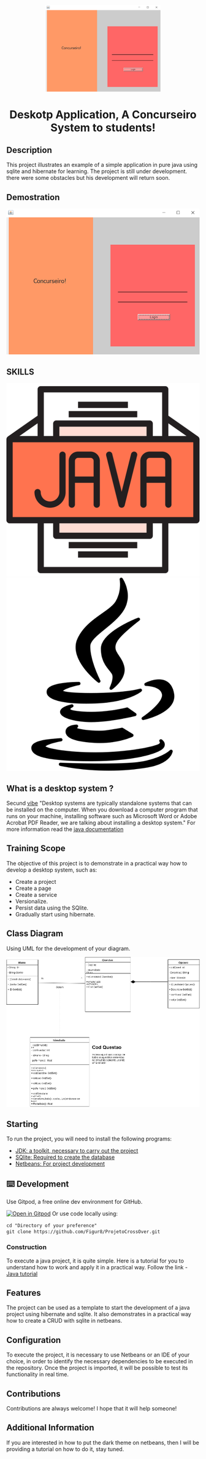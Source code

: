 <p align="center">
  <a href="http://ant.design">
    <img width="300" src="./prototype-001.png">
  </a>
</p>

<h1 align="center"> Deskotp Application, A Concurseiro System to students!</h1>



## Description 

This project illustrates an example of a simple application in pure java using sqlite and hibernate for learning.
The project is still under development. there were some obstacles but his development will return soon.

## Demostration

![prototype-001](./prototype-001.png)

## SKILLS

![prototype-002](./prototype-002.svg)
![prototype-003](./prototype-003.svg)

## What is a desktop system ?

Secund [vibe](https://vibetecnologia.com/sistemas-desktop/#:~:text=Sistemas%20desktop%20s%C3%A3o%2C%20normalmente%2C%20sistemas,podem%20ser%20instalados%20no%20computador.&text=Os%20jogos%20e%20as%20ferramentas,web%20para%20os%20mesmos%20fins.) "Desktop systems are typically standalone systems that can be installed on the computer. When you download a computer program that runs on your machine, installing software such as Microsoft Word or Adobe Acrobat PDF Reader, we are talking about installing a desktop system."
For more information read the [java documentation](https://docs.oracle.com/en/java/)

## Training Scope

The objective of this project is to demonstrate in a practical way how to develop a desktop system, such as:

- Create a project
- Create a page
- Create a service
- Versionalize.
- Persist data using the SQlite.
- Gradually start using hibernate.

## Class Diagram 

Using UML for the development of your diagram.

![prototype-004](./ClassDiagram_Concurseiro.png)

## Starting

To run the project, you will need to install the following programs:

- [JDK: a toolkit, necessary to carry out the project](https://www.oracle.com/br/java/technologies/javase-downloads.html)
- [SQlite: Required to create the database](https://www.sqlite.org/download.html)
- [Netbeans: For project development](https://netbeans.org/downloads/8.2/rc/)

## ⌨️ Development

Use Gitpod, a free online dev environment for GitHub.

[![Open in Gitpod](https://gitpod.io/button/open-in-gitpod.svg)](https://gitpod.io/#https://github.com/Figur8/ProjetoCrossOver.git)
Or use code locally using:
```
cd "Directory of your preference"
git clone https://github.com/Figur8/ProjetoCrossOver.git
```

### Construction

To execute a java project, it is quite simple.
Here is a tutorial for you to understand how to work and apply it in a practical way. Follow the link - [Java tutorial](https://netbeans.org/kb/docs/java/quickstart_pt_BR.html)

## Features

The project can be used as a template to start the development of a java project using hibernate and sqlite. It also demonstrates in a practical way how to create a CRUD with sqlite in netbeans.

## Configuration

To execute the project, it is necessary to use Netbeans or an IDE of your choice, in order to identify the necessary dependencies to be executed in the repository. Once the project is imported, it will be possible to test its functionality in real time.

## Contributions

Contributions are always welcome! I hope that it will help someone!

## Additional Information

If you are interested in how to put the dark theme on netbeans, then I will be providing a tutorial on how to do it, stay tuned.